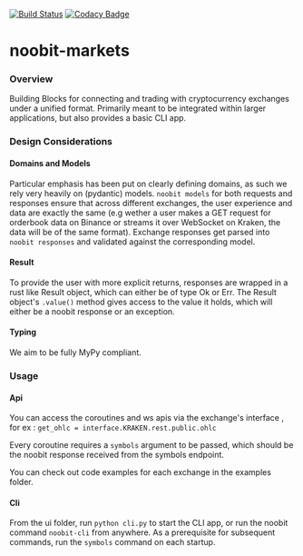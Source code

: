 [![Build Status](https://travis-ci.com/maxima-us/noobit-markets.svg?branch=master)](https://travis-ci.com/maxima-us/noobit-markets)
[![Codacy Badge](https://app.codacy.com/project/badge/Grade/e458a34c61974b11be17c4babf08c444)](https://www.codacy.com/gh/maxima-us/noobit-markets/dashboard?utm_source=github.com&amp;utm_medium=referral&amp;utm_content=maxima-us/noobit-markets&amp;utm_campaign=Badge_Grade)

# noobit-markets

### Overview

Building Blocks for connecting and trading with cryptocurrency exchanges under a unified format. Primarily meant to be  integrated within larger applications, but also provides a basic CLI app.
<br/>
### Design Considerations

#### Domains and Models

Particular emphasis has been put on clearly defining domains, as such we rely very heavily on (pydantic) models.
`noobit models` for both requests and responses ensure that across different exchanges, the user experience and data are exactly the same (e.g wether a user makes a GET request for orderbook data on Binance or streams it over WebSocket on Kraken, the data will be of the same format). 
Exchange responses get parsed into `noobit responses` and validated against the corresponding model.


#### Result

To provide the user with more explicit returns, responses are wrapped in a rust like Result object, which can either be of type Ok or Err.
The Result object's `.value()` method gives access to the value it holds, which will either be a noobit response or an exception.


#### Typing

We aim to be fully MyPy compliant.
<br/>

### Usage

#### Api 

You can access the coroutines and ws apis via the exchange's interface , for ex : `get_ohlc = interface.KRAKEN.rest.public.ohlc`

Every coroutine requires a `symbols` argument to be passed, which should be the noobit response received from the symbols endpoint.

You can check out code examples for each exchange in the examples folder.

#### Cli

From the ui folder, run `python cli.py` to start the CLI app, or run the noobit command `noobit-cli` from anywhere. As a prerequisite for subsequent commands, run the `symbols` command on each startup.